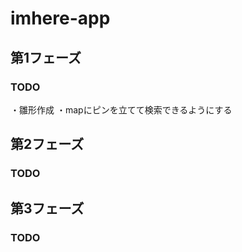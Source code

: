 # imhere-app



## 第1フェーズ

### TODO
・雛形作成
・mapにピンを立てて検索できるようにする



## 第2フェーズ

### TODO



## 第3フェーズ

### TODO
